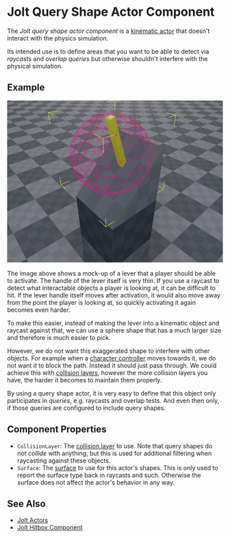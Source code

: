 # Jolt Query Shape Actor Component

The *Jolt query shape actor component* is a [kinematic actor](jolt-dynamic-actor-component.md) that doesn't interact with the physics simulation.

Its intended use is to define areas that you want to be able to detect via *raycasts* and *overlap queries* but otherwise shouldn't interfere with the physical simulation.

## Example

![Query Shape Actor](media/jolt-queryshape-actor.jpg)

The image above shows a mock-up of a lever that a player should be able to activate. The handle of the lever itself is very thin. If you use a raycast to detect what interactable objects a player is looking at, it can be difficult to hit. If the lever handle itself moves after activation, it would also move away from the point the player is looking at, so quickly activating it again becomes even harder.

To make this easier, instead of making the lever into a kinematic object and raycast against that, we can use a sphere shape that has a much larger size and therefore is much easier to pick.

However, we do not want this exaggerated shape to interfere with other objects. For example when a [character controller](../special/jolt-character-controller.md) moves towards it, we do not want it to block the path. Instead it should just pass through. We could achieve this with [collision layers](../collision-shapes/jolt-collision-layers.md), however the more collision layers you have, the harder it becomes to maintain them properly.

By using a query shape actor, it is very easy to define that this object only participates in *queries*, e.g. raycasts and overlap tests. And even then only, if those queries are configured to include query shapes.

## Component Properties

* `CollisionLayer`: The [collision layer](../collision-shapes/jolt-collision-layers.md) to use. Note that query shapes do not *collide* with anything, but this is used for additional filtering when raycasting against these objects.
* `Surface`: The [surface](../../../materials/surfaces.md) to use for this actor's shapes. This is only used to report the surface type back in raycasts and such. Otherwise the surface does not affect the actor's behavior in any way.

## See Also

* [Jolt Actors](jolt-actors.md)
* [Jolt Hitbox Component](../ragdolls/jolt-hitbox-component.md)

